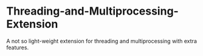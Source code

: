 # Threading-and-Multiprocessing-Extension
A not so light-weight extension for threading and multiprocessing with extra features.
